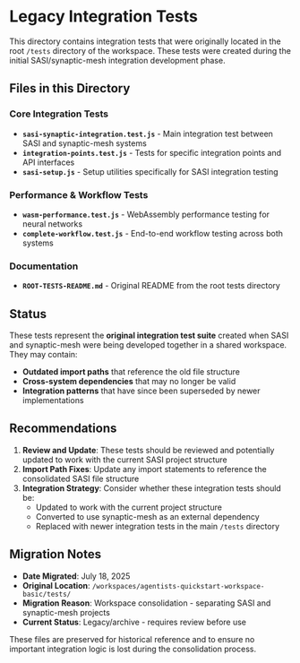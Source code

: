 # Legacy Integration Tests

This directory contains integration tests that were originally located in the root `/tests` directory of the workspace. These tests were created during the initial SASI/synaptic-mesh integration development phase.

## Files in this Directory

### Core Integration Tests
- **`sasi-synaptic-integration.test.js`** - Main integration test between SASI and synaptic-mesh systems
- **`integration-points.test.js`** - Tests for specific integration points and API interfaces
- **`sasi-setup.js`** - Setup utilities specifically for SASI integration testing

### Performance & Workflow Tests  
- **`wasm-performance.test.js`** - WebAssembly performance testing for neural networks
- **`complete-workflow.test.js`** - End-to-end workflow testing across both systems

### Documentation
- **`ROOT-TESTS-README.md`** - Original README from the root tests directory

## Status

These tests represent the **original integration test suite** created when SASI and synaptic-mesh were being developed together in a shared workspace. They may contain:

- **Outdated import paths** that reference the old file structure
- **Cross-system dependencies** that may no longer be valid
- **Integration patterns** that have since been superseded by newer implementations

## Recommendations

1. **Review and Update**: These tests should be reviewed and potentially updated to work with the current SASI project structure
2. **Import Path Fixes**: Update any import statements to reference the consolidated SASI file structure
3. **Integration Strategy**: Consider whether these integration tests should be:
   - Updated to work with the current project structure
   - Converted to use synaptic-mesh as an external dependency
   - Replaced with newer integration tests in the main `/tests` directory

## Migration Notes

- **Date Migrated**: July 18, 2025
- **Original Location**: `/workspaces/agentists-quickstart-workspace-basic/tests/`
- **Migration Reason**: Workspace consolidation - separating SASI and synaptic-mesh projects
- **Current Status**: Legacy/archive - requires review before use

These files are preserved for historical reference and to ensure no important integration logic is lost during the consolidation process.